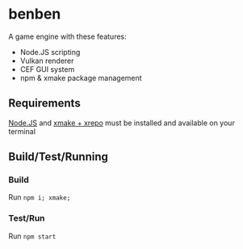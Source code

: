 # benben
A game engine with these features:

- Node.JS scripting
- Vulkan renderer
- CEF GUI system
- npm & xmake package management

## Requirements
[Node.JS](https://nodejs.org/en/download)
and
[xmake + xrepo](https://xmake.io/#/getting_started)
must be installed and available on your terminal

## Build/Test/Running
### Build
Run `npm i; xmake;`
### Test/Run
Run `npm start`